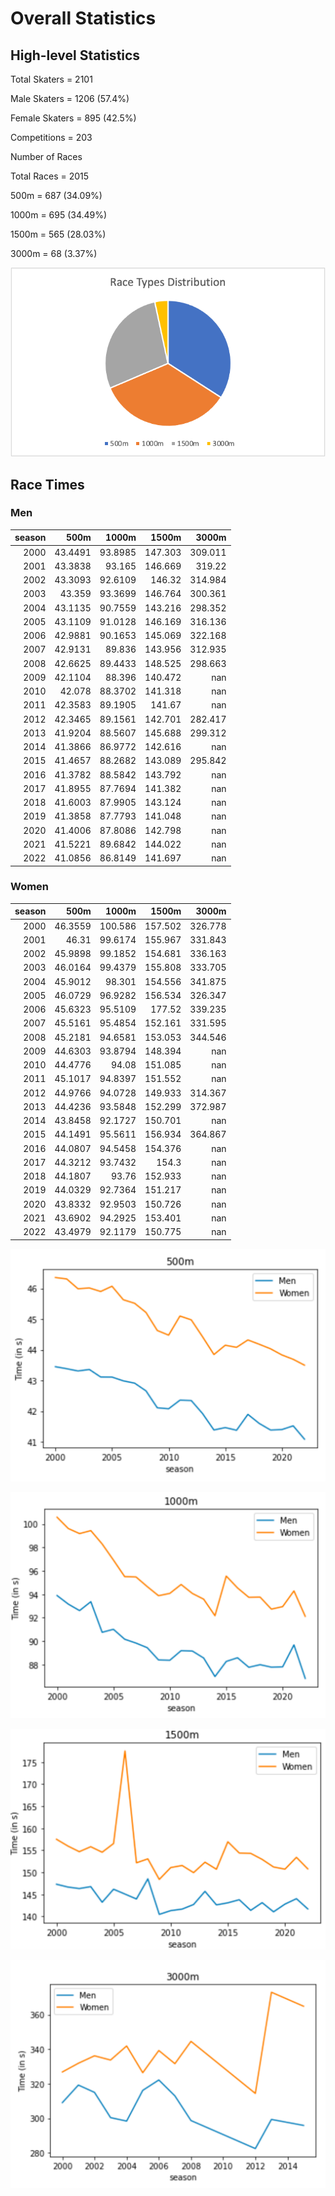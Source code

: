 # Overall Statistics

## High-level Statistics

Total Skaters = 2101

Male Skaters = 1206 (57.4%)

Female Skaters = 895 (42.5%)

Competitions = 203


Number of Races

Total Races = 2015

500m = 687 (34.09%)

1000m = 695 (34.49%)

1500m = 565 (28.03%)

3000m = 68 (3.37%)

![Figure](figures/20220902141055.png)


## Race Times

### Men
| season | 500m | 1000m | 1500m | 3000m |
|---------:|--------:|--------:|--------:|--------:|
| 2000 | 43.4491 | 93.8985 | 147.303 | 309.011 |
| 2001 | 43.3838 | 93.165 | 146.669 | 319.22 |
| 2002 | 43.3093 | 92.6109 | 146.32 | 314.984 |
| 2003 | 43.359 | 93.3699 | 146.764 | 300.361 |
| 2004 | 43.1135 | 90.7559 | 143.216 | 298.352 |
| 2005 | 43.1109 | 91.0128 | 146.169 | 316.136 |
| 2006 | 42.9881 | 90.1653 | 145.069 | 322.168 |
| 2007 | 42.9131 | 89.836 | 143.956 | 312.935 |
| 2008 | 42.6625 | 89.4433 | 148.525 | 298.663 |
| 2009 | 42.1104 | 88.396 | 140.472 | nan |
| 2010 | 42.078 | 88.3702 | 141.318 | nan |
| 2011 | 42.3583 | 89.1905 | 141.67 | nan |
| 2012 | 42.3465 | 89.1561 | 142.701 | 282.417 |
| 2013 | 41.9204 | 88.5607 | 145.688 | 299.312 |
| 2014 | 41.3866 | 86.9772 | 142.616 | nan |
| 2015 | 41.4657 | 88.2682 | 143.089 | 295.842 |
| 2016 | 41.3782 | 88.5842 | 143.792 | nan |
| 2017 | 41.8955 | 87.7694 | 141.382 | nan |
| 2018 | 41.6003 | 87.9905 | 143.124 | nan |
| 2019 | 41.3858 | 87.7793 | 141.048 | nan |
| 2020 | 41.4006 | 87.8086 | 142.798 | nan |
| 2021 | 41.5221 | 89.6842 | 144.022 | nan |
| 2022 | 41.0856 | 86.8149 | 141.697 | nan |

### Women
| season | 500m | 1000m | 1500m | 3000m |
|---------:|--------:|---------:|--------:|--------:|
| 2000 | 46.3559 | 100.586 | 157.502 | 326.778 |
| 2001 | 46.31 | 99.6174 | 155.967 | 331.843 |
| 2002 | 45.9898 | 99.1852 | 154.681 | 336.163 |
| 2003 | 46.0164 | 99.4379 | 155.808 | 333.705 |
| 2004 | 45.9012 | 98.301 | 154.556 | 341.875 |
| 2005 | 46.0729 | 96.9282 | 156.534 | 326.347 |
| 2006 | 45.6323 | 95.5109 | 177.52 | 339.235 |
| 2007 | 45.5161 | 95.4854 | 152.161 | 331.595 |
| 2008 | 45.2181 | 94.6581 | 153.053 | 344.546 |
| 2009 | 44.6303 | 93.8794 | 148.394 | nan |
| 2010 | 44.4776 | 94.08 | 151.085 | nan |
| 2011 | 45.1017 | 94.8397 | 151.552 | nan |
| 2012 | 44.9766 | 94.0728 | 149.933 | 314.367 |
| 2013 | 44.4236 | 93.5848 | 152.299 | 372.987 |
| 2014 | 43.8458 | 92.1727 | 150.701 | nan |
| 2015 | 44.1491 | 95.5611 | 156.934 | 364.867 |
| 2016 | 44.0807 | 94.5458 | 154.376 | nan |
| 2017 | 44.3212 | 93.7432 | 154.3 | nan |
| 2018 | 44.1807 | 93.76 | 152.933 | nan |
| 2019 | 44.0329 | 92.7364 | 151.217 | nan |
| 2020 | 43.8332 | 92.9503 | 150.726 | nan |
| 2021 | 43.6902 | 94.2925 | 153.401 | nan |
| 2022 | 43.4979 | 92.1179 | 150.775 | nan |


![Figure](figures/20220902134253.png)

![Figure](figures/20220902134306.png)

![Figure](figures/20220902134320.png)

![Figure](figures/20220902134437.png)
